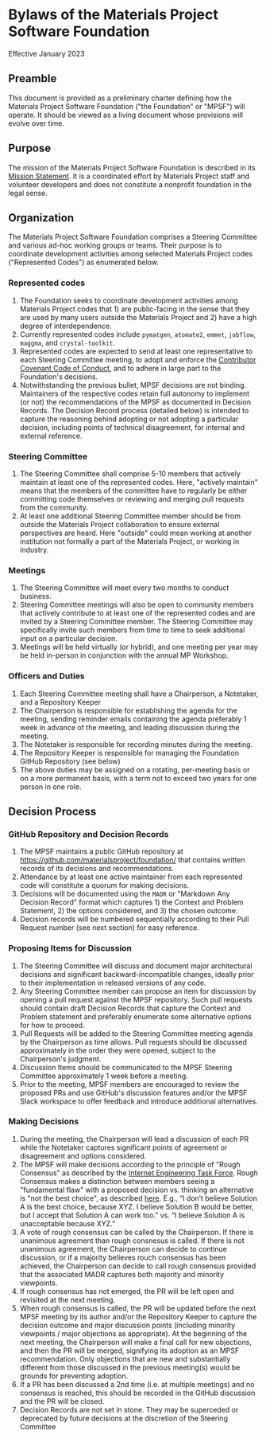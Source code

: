 # Bylaws of the Materials Project Software Foundation

Effective January 2023

## Preamble

This document is provided as a preliminary charter defining how the Materials Project Software Foundation ("the Foundation" or "MPSF") will operate. It should be viewed as a living document whose provisions will evolve over time.

## Purpose

The mission of the Materials Project Software Foundation is described in its [Mission Statement](decisions/0001-mission-statement.md). It is a coordinated effort by Materials Project staff and volunteer developers and does not constitute a nonprofit foundation in the legal sense.

## Organization

The Materials Project Software Foundation comprises a Steering Committee and various ad-hoc working groups or teams. Their purpose is to coordinate development activities among selected Materials Project codes ("Represented Codes") as enumerated below.

### Represented codes

 1. The Foundation seeks to coordinate development activities among Materials Project codes that 1) are public-facing in the sense that they are used by many users outside the Materials Project and 2) have a high degree of interdependence.
 2. Currently represented codes include `pymatgen`, `atomate2`, `emmet`, `jobflow`, `maggma`, and `crystal-toolkit`.
 3. Represented codes are expected to send at least one representative to each Steering Committee meeting, to adopt and enforce the [Contributor Covenant Code of Conduct](https://www.contributor-covenant.org/), and to adhere in large part to the Foundation's decisions.
 4. Notwithstanding the previous bullet, MPSF decisions are not binding. Maintainers of the respective codes retain full autonomy to implement (or not) the recommendations of the MPSF as documented in Decision Records. The Decision Record process (detailed below) is intended to capture the reasoning behind adopting or not adopting a particular decision, including points of technical disagreement, for internal and external reference.

### Steering Committee

1. The Steering Committee shall comprise 5-10 members that actively maintain at least one of the represented codes. Here, "actively maintain" means that the members of the committee have to regularly be either committing code themselves or reviewing and merging pull requests from the community.
2. At least one additional Steering Committee member should be from outside the Materials Project collaboration to ensure external perspectives are heard. Here "outside" could mean working at another institution not formally a part of the Materials Project, or working in industry.

### Meetings

1. The Steering Committee will meet every two months to conduct business.
2. Steering Committee meetings will also be open to community members that actively contribute to at least one of the represented codes and are invited by a Steering Committee member. The Steering Committee may specifically invite such members from time to time to seek additional input on a particular decision.
3. Meetings will be held virtually (or hybrid), and one meeting per year may be held in-person in conjunction with the annual MP Workshop.

### Officers and Duties

1. Each Steering Committee meeting shall have a Chairperson, a Notetaker, and a Repository Keeper
2. The Chairperson is responsible for establishing the agenda for the meeting, sending reminder emails containing the agenda preferably 1 week in advance of the meeting, and leading discussion during the meeting.
3. The Notetaker is responsible for recording minutes during the meeting.
4. The Repository Keeper is responsible for managing the Foundation GitHub Repository (see below)
5. The above duties may be assigned on a rotating, per-meeting basis or on a more permanent basis, with a term not to exceed two years for one person in one role.

## Decision Process

### GitHub Repository and Decision Records

1. The MPSF maintains a public GitHub repository at https://github.com/materialsproject/foundation/ that contains written records of its decisions and recommendations.
2. Attendance by at least one active maintainer from each represented code will constitute a quorum for making decisions.
3. Decisions will be documented using the `MADR` or "Markdown Any Decision Record" format which captures 1) the Context and Problem Statement, 2) the options considered, and 3) the chosen outcome.
4. Decision records will be numbered sequentially according to their Pull Request number (see next section) for easy reference.

### Proposing Items for Discussion

1. The Steering Committee will discuss and document major architectural decisions and significant backward-incompatible changes, ideally prior to their implementation in released versions of any code.
2. Any Steering Committee member can propose an item for discussion by opening a pull request against the MPSF repository. Such pull requests should contain draft Decision Records that capture the Context and Problem statement and preferably enumerate some alternative options for how to proceed.
3. Pull Requests will be added to the Steering Committee meeting agenda by the Chairperson as time allows. Pull requests should be discussed approximately in the order they were opened, subject to the Chairperson's judgment.
4. Discussion Items should be communicated to the MPSF Steering Committee approximately 1 week before a meeting.
5. Prior to the meeting, MPSF members are encouraged to review the proposed PRs and use GitHub's discussion features and/or the MPSF Slack workspace to offer feedback and introduce additional alternatives.

### Making Decisions

1. During the meeting, the Chairperson will lead a discussion of each PR while the Notetaker captures significant points of agreement or disagreement and options considered.
2. The MPSF will make decisions according to the principle of "Rough Consensus" as described by the [Internet Engineering Task Force](https://www.rfc-editor.org/rfc/rfc7282#page-7). Rough Consensus makes a distinction between members seeing a "fundamental flaw" with a proposed decision vs. thinking an alternative is "not the best choice", as described [here](https://async.twist.com/decision-making-flat-organization/). E.g., “I don’t believe Solution A is the best choice, because XYZ. I believe Solution B would be better, but I accept that Solution A can work too.” vs. “I believe Solution A is unacceptable because XYZ.”
3. A vote of rough consensus can be called by the Chairperson. If there is unanimous agreement than rough consnesus is called. If there is not unanimous agreement, the Chairperson can decide to continue discussion, or if a majority believes rouch consensus has been achieved, the Chairperson can decide to call rough consensus provided that the associated MADR captures both majority and minority viewpoints.
4. If rough consensus has not emerged, the PR will be left open and revisited at the next meeting.
5. When rough consensus is called, the PR will be updated before the next MPSF meeting by its author and/or the Repository Keeper to capture the decision outcome and major discussion points (including minority viewpoints / major objections as appropriate). At the beginning of the next meeting, the Chairperson will make a final call for new objections, and then the PR will be merged, signifying its adoption as an MPSF recommendation. Only objections that are new and substantially different from those discussed in the previous meeting(s) would be grounds for preventing adoption.
6. If a PR has been discussed a 2nd time (i.e. at multiple meetings) and no consensus is reached, this should be recorded in the GitHub discussion and the PR will be closed.
7. Decision Records are not set in stone. They may be superceded or deprecated by future decisions at the discretion of the Steering Committee
